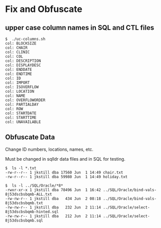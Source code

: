 
Fix and Obfuscate
=================

## upper case column names in SQL and CTL files

```text
$  ./uc-columns.sh
col: BLOCKSIZE
col: CHAIR
col: CLINIC
col: COL
col: DESCRIPTION
col: DISPLAYDESC
col: ENDDATE
col: ENDTIME
col: ID
col: IMPORT
col: ISOVERFLOW
col: LOCATION
col: NAME
col: OVERFLOWORDER
col: PARTIALDAY
col: ROW
col: STARTDATE
col: STARTTIME
col: UNAVAILABLE
```

## Obfuscate Data

Change ID numbers, locations, names, etc.


Must be changed in sqlldr data files and in SQL for testing.

```text
$  ls -l *.txt
-rw-r--r-- 1 jkstill dba 17560 Jun  1 14:49 chair.txt
-rw-r--r-- 1 jkstill dba 59980 Jun  1 14:49 holiday.txt

$  ls -l ../SQL/Oracle/*8*
-rwxr-xr-x 1 jkstill dba 78496 Jun  1 16:42 ../SQL/Oracle/bind-vals-8j53dscbsbqmb-ALL.txt
-rw-rw-r-- 1 jkstill dba   434 Jun  2 08:18 ../SQL/Oracle/bind-vals-8j53dscbsbqmb.txt
-rw-rw-r-- 1 jkstill dba   232 Jun  2 11:14 ../SQL/Oracle/select-8j53dscbsbqmb-hinted.sql
-rw-rw-r-- 1 jkstill dba   212 Jun  2 11:14 ../SQL/Oracle/select-8j53dscbsbqmb.sql
```



